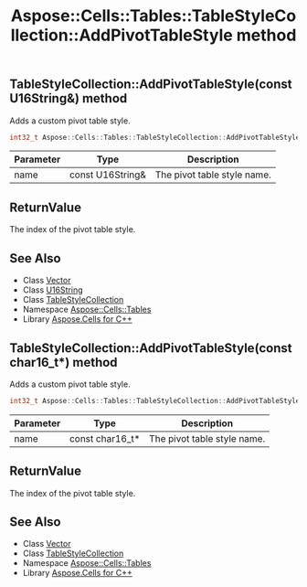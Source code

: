 ﻿---
title: Aspose::Cells::Tables::TableStyleCollection::AddPivotTableStyle method
linktitle: AddPivotTableStyle
second_title: Aspose.Cells for C++ API Reference
description: 'Aspose::Cells::Tables::TableStyleCollection::AddPivotTableStyle method. Adds a custom pivot table style in C++.'
type: docs
weight: 1100
url: /cpp/aspose.cells.tables/tablestylecollection/addpivottablestyle/
---
## TableStyleCollection::AddPivotTableStyle(const U16String\&) method


Adds a custom pivot table style.

```cpp
int32_t Aspose::Cells::Tables::TableStyleCollection::AddPivotTableStyle(const U16String &name)
```


| Parameter | Type | Description |
| --- | --- | --- |
| name | const U16String\& | The pivot table style name. |

## ReturnValue

The index of the pivot table style.

## See Also

* Class [Vector](../../../aspose.cells/vector/)
* Class [U16String](../../../aspose.cells/u16string/)
* Class [TableStyleCollection](../)
* Namespace [Aspose::Cells::Tables](../../)
* Library [Aspose.Cells for C++](../../../)
## TableStyleCollection::AddPivotTableStyle(const char16_t*) method


Adds a custom pivot table style.

```cpp
int32_t Aspose::Cells::Tables::TableStyleCollection::AddPivotTableStyle(const char16_t *name)
```


| Parameter | Type | Description |
| --- | --- | --- |
| name | const char16_t* | The pivot table style name. |

## ReturnValue

The index of the pivot table style.

## See Also

* Class [Vector](../../../aspose.cells/vector/)
* Class [TableStyleCollection](../)
* Namespace [Aspose::Cells::Tables](../../)
* Library [Aspose.Cells for C++](../../../)
